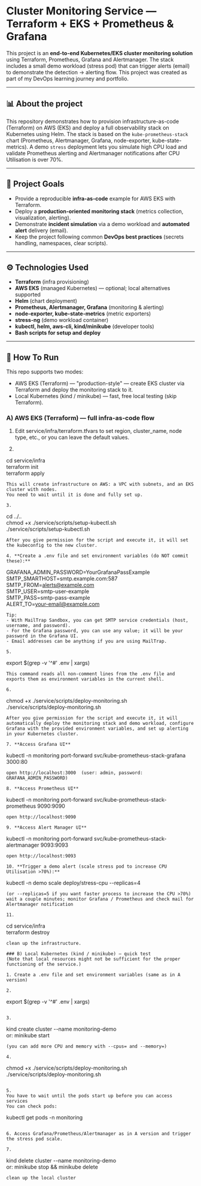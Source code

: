 # Cluster Monitoring Service — Terraform + EKS + Prometheus & Grafana
 
This project is an **end-to-end Kubernetes/EKS cluster monitoring solution** using Terraform, Prometheus, Grafana and Alertmanager. The stack includes a small demo workload (stress pod) that can trigger alerts (email) to demonstrate the detection → alerting flow.
This project was created as part of my DevOps learning journey and portfolio.

---

## 📊 About the project
This repository demonstrates how to provision infrastructure-as-code (Terraform) on AWS (EKS) and deploy a full observability stack on Kubernetes using Helm. The stack is based on the `kube-prometheus-stack` chart (Prometheus, Alertmanager, Grafana, node-exporter, kube-state-metrics). A demo `stress` deployment lets you simulate high CPU load and validate Prometheus alerting and Alertmanager notifications after CPU Utilisation is over 70%.  

---

## 📌 Project Goals
- Provide a reproducible **infra-as-code** example for AWS EKS with Terraform.
- Deploy a **production-oriented monitoring stack** (metrics collection, visualization, alerting).
- Demonstrate **incident simulation** via a demo workload and **automated alert** delivery (email).
- Keep the project following common **DevOps best practices** (secrets handling, namespaces, clear scripts).

---

## ⚙️ Technologies Used
- **Terraform** (infra provisioning)
- **AWS EKS** (managed Kubernetes) — optional; local alternatives supported
- **Helm** (chart deployment)
- **Prometheus, Alertmanager, Grafana** (monitoring & alerting)
- **node-exporter, kube-state-metrics** (metric exporters)
- **stress-ng** (demo workload container)
- **kubectl, helm, aws-cli, kind/minikube** (developer tools)
- **Bash scripts for setup and deploy**

---

## 📝 How To Run
This repo supports two modes:
- AWS EKS (Terraform) — "production-style" — create EKS cluster via Terraform and deploy the monitoring stack to it.
- Local Kubernetes (kind / minikube) — fast, free local testing (skip Terraform).


### A) AWS EKS (Terraform) — full infra-as-code flow

1. Edit service/infra/terraform.tfvars to set region, cluster_name, node type, etc., or you can leave the default values.  
  
2.  ```  
cd service/infra  
terraform init  
terraform apply  
```  
This will create infrastructure on AWS: a VPC with subnets, and an EKS cluster with nodes.  
You need to wait until it is done and fully set up.  
  
3.  
``` 
cd ../..  
chmod +x ./service/scripts/setup-kubectl.sh  
./service/scripts/setup-kubectl.sh <cluster-name> <region>  
```  
After you give permission for the script and execute it, it will set the kubeconfig to the new cluster.  
  
4. **Create a .env file and set environment variables (do NOT commit these):**  
```
GRAFANA_ADMIN_PASSWORD=YourGrafanaPassExample  
SMTP_SMARTHOST=smtp.example.com:587  
SMTP_FROM=alerts@example.com  
SMTP_USER=smtp-user-example  
SMTP_PASS=smtp-pass-example  
ALERT_TO=your-email@example.com  
```  
Tip:  
- With MailTrap Sandbox, you can get SMTP service credentials (host, username, and password).  
- For the Grafana password, you can use any value; it will be your password in the Grafana UI.  
- Email addresses can be anything if you are using MailTrap.  
  
5.  
```
export $(grep -v '^#' .env | xargs)  
```  
This command reads all non-comment lines from the .env file and exports them as environment variables in the current shell.  
  
6.  
```
chmod +x ./service/scripts/deploy-monitoring.sh  
./service/scripts/deploy-monitoring.sh  
```   
After you give permission for the script and execute it, it will automatically deploy the monitoring stack and demo workload, configure Grafana with the provided environment variables, and set up alerting in your Kubernetes cluster.  
  
7. **Access Grafana UI**  
```
kubectl -n monitoring port-forward svc/kube-prometheus-stack-grafana 3000:80  
```  
open http://localhost:3000  (user: admin, password: GRAFANA_ADMIN_PASSWORD)  
  
8. **Access Prometheus UI**  
```
kubectl -n monitoring port-forward svc/kube-prometheus-stack-prometheus 9090:9090 
```   
open http://localhost:9090  
  
9. **Access Alert Manager UI**  
```
kubectl -n monitoring port-forward svc/kube-prometheus-stack-alertmanager 9093:9093  
```  
open http://localhost:9093  
  
10. **Trigger a demo alert (scale stress pod to increase CPU Utilisation >70%):**  
```
kubectl -n demo scale deploy/stress-cpu --replicas=4  
```  
(or --replicas=5 if you want faster process to increase the CPU >70%)  
wait a couple minutes; monitor Grafana / Prometheus and check mail for Alertmanager notification  
  
11.  
```
cd service/infra  
terraform destroy  
```  
clean up the infrastructure.  
  
### B) Local Kubernetes (kind / minikube) — quick test  
(Note that local resources might not be sufficient for the proper functioning of the service.)  
  
1. Create a .env file and set environment variables (same as in A version)  
  
2.  
```
export $(grep -v '^#' .env | xargs)
```  
  
3.  
```
kind create cluster --name monitoring-demo  
or: minikube start  
```    
(you can add more CPU and memory with --cpus= and --memory=)  
  
4.  
```
chmod +x ./service/scripts/deploy-monitoring.sh  
./service/scripts/deploy-monitoring.sh  
```  
  
5.  
You have to wait until the pods start up before you can access services  
You can check pods:  
```
kubectl get pods -n monitoring  
```  
  
6. Access Grafana/Prometheus/Alertmanager as in A version and trigger the stress pod scale.  
  
7.  
```
kind delete cluster --name monitoring-demo  
or: minikube stop && minikube delete  
```  
clean up the local cluster

